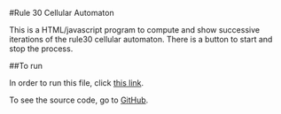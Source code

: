 #Rule 30 Cellular Automaton

This is a HTML/javascript program to compute and show successive iterations of the rule30 cellular automaton. There is a button to start and stop the process.

##To run

In order to run this file, click [this link](http://htmlpreview.github.io/?https://github.com/jesseract/Rule30/blob/master/rule30.html).

To see the source code, go to [GitHub](https://github.com/jesseract/Rule30).
